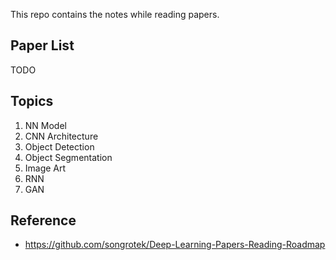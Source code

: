 This repo contains the notes while reading papers.

## Paper List

TODO

## Topics

1. NN Model
2. CNN Architecture
3. Object Detection
4. Object Segmentation
4. Image Art
5. RNN
6. GAN



## Reference

- <https://github.com/songrotek/Deep-Learning-Papers-Reading-Roadmap>
